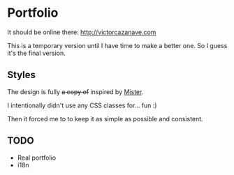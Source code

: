 # Portfolio
It should be online there: http://victorcazanave.com

This is a temporary version until I have time to make a better one. So I guess it's the final version.

## Styles
The design is fully ~~a copy of~~ inspired by [Mister](http://mister.studio/).

I intentionally didn't use any CSS classes for... fun :)

Then it forced me to to keep it as simple as possible and consistent.

## TODO
* Real portfolio
* i18n
